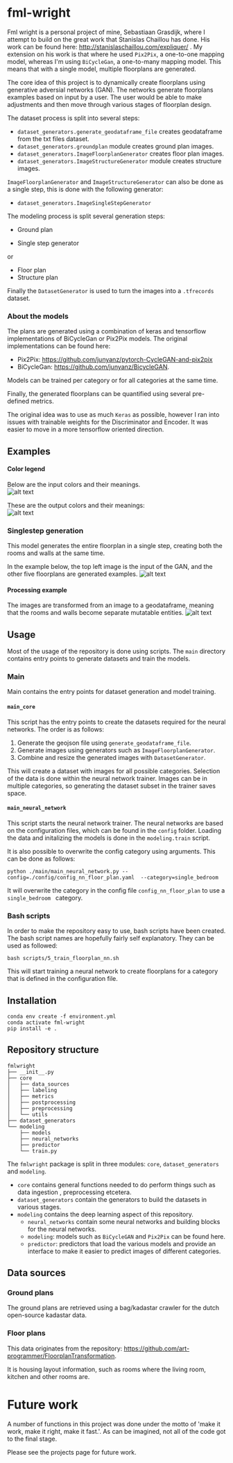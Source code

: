 # fml-wright

Fml wright is a personal project of mine, Sebastiaan Grasdijk, where I attempt to build on the
 great work that Stanislas Chaillou has done. His work can be found here: http://stanislaschaillou.com/expliquer/ .
My extension on his work is that where he used `Pix2Pix`, a one-to-one mapping model, whereas I'm
 using `BiCycleGan`, a one-to-many mapping model. This means that with a single model, multiple floorplans are generated.

The core idea of this project is to dynamically create floorplans using generative adversial
 networks (GAN). The networks generate floorplans examples based on input by a user. The user
  would be able to make adjustments and then move through various stages of floorplan design.  

The dataset process is split into several steps:
* `dataset_generators.generate_geodataframe_file` creates geodataframe from the txt files dataset.
* `dataset_generators.groundplan` module creates ground plan images.
* `dataset_generators.ImageFloorplanGenerator` creates floor plan images.
* `dataset_generators.ImageStructureGenerator` module creates structure images.

`ImageFloorplanGenerator` and `ImageStructureGenerator` can also be done as a single step, this
 is done with the following generator:
* `dataset_generators.ImageSingleStepGenerator`

The modeling process is split several generation steps:
* Ground plan

* Single step generator

or
* Floor plan
* Structure plan

Finally the `DatasetGenerator` is used to turn the images into a `.tfrecords` dataset.

### About the models

The plans are generated using a combination of keras and tensorflow implementations of
 BiCycleGan or Pix2Pix
 models.
The original implementations can be found here:
* Pix2Pix: https://github.com/junyanz/pytorch-CycleGAN-and-pix2pix
* BiCycleGan: https://github.com/junyanz/BicycleGAN.

Models can be trained per category or for all categories at the same time.

Finally, the generated floorplans can be quantified using several pre-defined metrics.

The original idea was to use as much `Keras` as possible, however I ran into issues with
 trainable weights for the Discriminator and Encoder. It was easier to move in a more tensorflow
  oriented direction.

## Examples
#### Color legend
Below are the input colors and their meanings.  
![alt text](./readme_images/color_legend_input.png "Input color per category.")

These are the output colors and their meanings:  
![alt text](./readme_images/color_legend_output.png "Output color per category.")

###  Singlestep generation
This model generates the entire floorplan in a single step, creating both the rooms and walls at
 the same time.  
 
 In the example below, the top left image is the input of the GAN, and the other five floorplans
  are generated examples.
![alt text](./readme_images/singlestep_generator_example.png "Generator example")

#### Processing example
The images are transformed from an image to a geodataframe, meaning that the rooms and
 walls become separate mutatable entities.
![alt text](./readme_images/singlestep_processing_example.png "Generated image postprocessing
 example")

## Usage
Most of the usage of the repository is done using scripts. The `main` directory contains entry
 points to generate datasets and train the models.

### Main
Main contains the entry points for dataset generation and model training.

#### `main_core`
This script has the entry points to create the datasets required for the neural networks. The
 order is as follows:

 1) Generate the geojson file using `generate_geodataframe_file`.
 2) Generate images using generators such as `ImageFloorplanGenerator`.
 3) Combine and resize the generated images with `DatasetGenerator`.

This will create a dataset with images for all possible categories. Selection of the data is done
 within the neural network trainer. Images can be in multiple categories, so generating the
  dataset subset in the trainer saves space.

#### `main_neural_network`
This script starts the neural network trainer. The neural networks are based on the configuration
 files, which can be found in the `config` folder. Loading the data and initalizing the models is
  done in the `modeling.train` script.

 It is also possible to overwrite the config category using arguments. This can be done as follows:

 ```shell script
python ./main/main_neural_network.py --config=./config/config_nn_floor_plan.yaml  --category=single_bedroom
```

It will overwrite the category in the config file `config_nn_floor_plan` to use a `single_bedroom
` category.

### Bash scripts
In order to make the repository easy to use, bash scripts have been created. The bash script
 names are hopefully fairly self explanatory. They can be used as followed:

```shell script
bash scripts/5_train_floorplan_nn.sh
```
This will start training a neural network to create floorplans for a category that is defined in
 the configuration file.

## Installation
```shell script
conda env create -f environment.yml
conda activate fml-wright
pip install -e .
```

## Repository structure
```shell script
fmlwright
├── __init__.py
├── core
│   ├── data_sources
│   ├── labeling
│   ├── metrics
│   ├── postprocessing
│   ├── preprocessing
│   └── utils
├── dataset_generators
└── modeling
    ├── models
    ├── neural_networks
    ├── predictor
    └── train.py
```
The `fmlwright` package is split in three modules: `core`, `dataset_generators` and `modeling`.
* `core` contains general functions needed to do perform things such as data ingestion
, preprocessing etcetera.
* `dataset_generators` contain the generators to build the datasets in various stages.
* `modeling` contains the deep learning aspect of this repository.
    * `neural_networks` contain some neural networks and building blocks for the neural networks.
    * `modeling`: models such as `BiCycleGAN` and `Pix2Pix` can be found here.
    * `predictor`: predictors that load the various models and provide an interface to make it
     easier to predict images of different categories.

## Data sources
### Ground plans
The ground plans are retrieved using a bag/kadastar crawler for the dutch open-source kadastar data.

### Floor plans
This data originates from the repository: https://github.com/art-programmer/FloorplanTransformation.

It is housing layout information, such as rooms where the living room, kitchen and other rooms are.

# Future work
A number of functions in this project was done under the motto of 'make it work, make it right, make
 it fast.'. As can be imagined, not all of the code got to the final stage.

Please see the projects page for future work.
